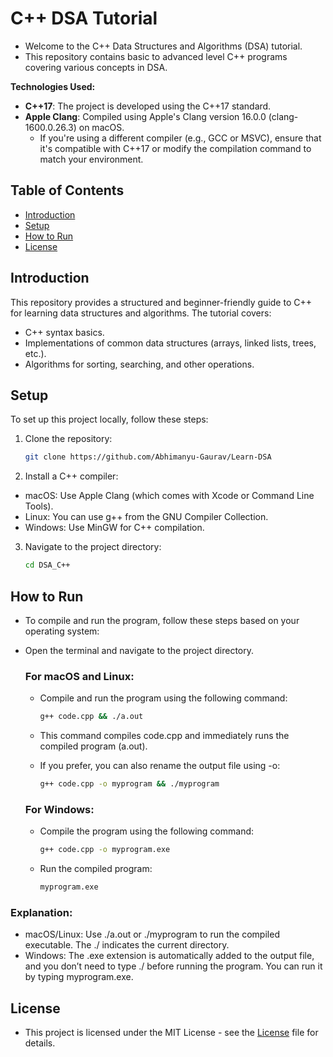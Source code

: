 # C++ DSA Tutorial

- Welcome to the C++ Data Structures and Algorithms (DSA) tutorial.
- This repository contains basic to advanced level C++ programs covering various concepts in DSA.

**Technologies Used:**

- **C++17**: The project is developed using the C++17 standard.
- **Apple Clang**: Compiled using Apple's Clang version 16.0.0 (clang-1600.0.26.3) on macOS.
  - If you're using a different compiler (e.g., GCC or MSVC), ensure that it's compatible with C++17 or modify the compilation command to match your environment.

## Table of Contents

- [Introduction](#introduction)
- [Setup](#setup)
- [How to Run](#how-to-run)
- [License](#license)

## Introduction

This repository provides a structured and beginner-friendly guide to C++ for learning data structures and algorithms. The tutorial covers:

- C++ syntax basics.
- Implementations of common data structures (arrays, linked lists, trees, etc.).
- Algorithms for sorting, searching, and other operations.

## Setup

To set up this project locally, follow these steps:

1. Clone the repository:
   
   ```bash
   git clone https://github.com/Abhimanyu-Gaurav/Learn-DSA

2. Install a C++ compiler:

- macOS: Use Apple Clang (which comes with Xcode or Command Line Tools).
- Linux: You can use g++ from the GNU Compiler Collection.
- Windows: Use MinGW for C++ compilation.

3. Navigate to the project directory:
   ```bash
   cd DSA_C++

## How to Run

-  To compile and run the program, follow these steps based on your operating system:

-  Open the terminal and navigate to the project directory.

    ### For macOS and Linux:
    - Compile and run the program using the following command:

        ```bash
        g++ code.cpp && ./a.out

    - This command compiles code.cpp and immediately runs the compiled program (a.out).

    - If you prefer, you can also rename the output file using -o:
        ```bash
        g++ code.cpp -o myprogram && ./myprogram
    
    ### For Windows:
    - Compile the program using the following command:
        ```bash
        g++ code.cpp -o myprogram.exe

    - Run the compiled program:
        ```bash
        myprogram.exe

### Explanation:
- macOS/Linux:
    Use ./a.out or ./myprogram to run the compiled executable. The ./ indicates the current directory.
- Windows:
    The .exe extension is automatically added to the output file, and you don’t need to type ./ before running the program. You can run it by typing myprogram.exe.


## License

- This project is licensed under the MIT License - see the [License](License) file for details.

  
